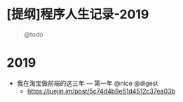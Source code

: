 # [提纲]程序人生记录-2019

> @todo

# 2019

- 我在淘宝做前端的这三年 — 第一年 @nice @digest 
    - https://juejin.im/post/5c74d4b9e51d4512c37ea03b